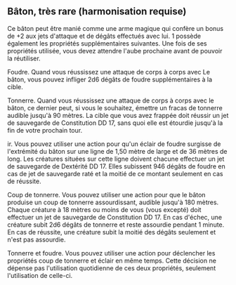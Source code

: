 ## Bâton, très rare (harmonisation requise)


Ce bâton peut être manié comme une arme magique qui
confère un bonus de +2 aux jets d'attaque et de dégâts effectués
avec lui. 1 possède également les propriétés supplémentaires
suivantes. Une fois de ses propriétés utilisée, vous devez
attendre l'aube prochaine avant de pouvoir la réutiliser.

Foudre. Quand vous réussissez une attaque de corps
à corps avec Le bâton, vous pouvez infliger 2d6 dégâts de
foudre supplémentaires à la cible.

Tonnerre. Quand vous réussissez une attaque de corps
à corps avec le bâton, ce dernier peut, si vous le souhaitez,
émettre un fracas de tonnerre audible jusqu'à 90 mètres. La
cible que vous avez frappée doit réussir un jet de sauvegarde
de Constitution DD 17, sans quoi elle est étourdie jusqu'à la
fin de votre prochain tour.

ir. Vous pouvez utiliser une action pour qu'un éclair
de foudre surgisse de l'extrémité du bâton sur une ligne de
1,50 mètre de large et de 36 mètres de long. Les créatures
situées sur cette ligne doivent chacune effectuer un jet de
sauvegarde de Dextérité DD 17. Elles subissent 946 dégâts
de foudre en cas de jet de sauvegarde raté et la moitié de ce
montant seulement en cas de réussite.

Coup de tonnerre. Vous pouvez utiliser une action pour
que le bâton produise un coup de tonnerre assourdissant,
audible jusqu'à 180 mètres. Chaque créature à 18 mètres
ou moins de vous (vous excepté) doit effectuer un jet de
sauvegarde de Constitution DD 17. En cas d'échec, une
créature subit 2d6 dégâts de tonnerre et reste assourdie
pendant 1 minute. En cas de réussite, une créature subit la
moitié des dégâts seulement et n'est pas assourdie.

Tonnerre et foudre. Vous pouvez utiliser une action pour
déclencher les propriétés coup de tonnerre et éclair en même
temps. Cette décision ne dépense pas l'utilisation quotidienne
de ces deux propriétés, seulement l'utilisation de celle-ci.
